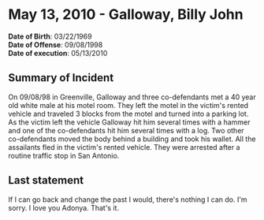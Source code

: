 # May 13, 2010 - Galloway, Billy John

**Date of Birth**: 03/22/1969<br/>
**Date of Offense**: 09/08/1998<br/>
**Date of execution**: 05/13/2010<br/>

## Summary of Incident
On 09/08/98 in Greenville, Galloway and three co-defendants met a 40 year old white male at his motel room. They left the motel in the victim's rented vehicle and traveled 3 blocks from the motel and turned into a parking lot. As the victim left the vehicle Galloway hit him several times with a hammer and one of the co-defendants hit him several times with a log. Two other co-defendants moved the body behind a building and took his wallet. All the assailants fled in the victim's rented vehicle. They were arrested after a routine traffic stop in San Antonio.

## Last statement
If I can go back and change the past I would, there's nothing I can do. I'm sorry. I love you Adonya. That's it.